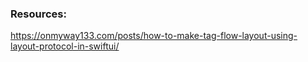 <!--more-->


### Resources:

https://onmyway133.com/posts/how-to-make-tag-flow-layout-using-layout-protocol-in-swiftui/